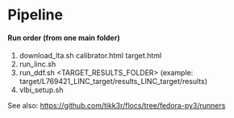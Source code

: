# Pipeline

#### Run order (from one main folder)

1) download_lta.sh calibrator.html target.html
2) run_linc.sh
3) run_ddf.sh <TARGET_RESULTS_FOLDER> (example: target/L769421_LINC_target/results_LINC_target/results)
4) vlbi_setup.sh

See also: https://github.com/tikk3r/flocs/tree/fedora-py3/runners